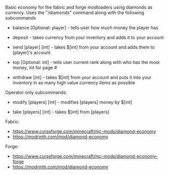 Basic economy for the fabric and forge modloaders using diamonds as currency. Uses the "/diamonds" command along with the following subcommands

- balance [Optional: player] - tells user how much money the player has

- deposit - takes currency from your inventory and adds it to your account

- send [player] [int] - takes $[int] from your account and adds them to [player]'s account

- top [Optional: int] - tells user current rank along with who has the most money, int for page #

- withdraw [int] - takes $[int] from your account and puts it into your inventory in as many high value currency items as possible
 

Operator only subcommands:

- modify [players] [int] - modifies [players] money by $[int]

- take [players] [int] - takes $[int] from [players]


Fabric:
- https://www.curseforge.com/minecraft/mc-mods/diamond-economy
- https://modrinth.com/mod/diamond-economy

Forge:
- https://www.curseforge.com/minecraft/mc-mods/diamond-economy-forge
- https://modrinth.com/mod/diamond-economy
